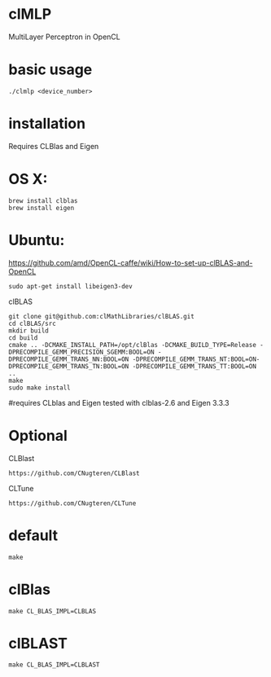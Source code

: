 # clMLP
MultiLayer Perceptron in OpenCL

# basic usage
```
./clmlp <device_number>
```

# installation
Requires CLBlas and Eigen
# OS X:
```
brew install clblas
brew install eigen
```
# Ubuntu:
https://github.com/amd/OpenCL-caffe/wiki/How-to-set-up-clBLAS-and-OpenCL
```
sudo apt-get install libeigen3-dev
```
clBLAS
```
git clone git@github.com:clMathLibraries/clBLAS.git
cd clBLAS/src
mkdir build
cd build
cmake .. -DCMAKE_INSTALL_PATH=/opt/clBlas -DCMAKE_BUILD_TYPE=Release -DPRECOMPILE_GEMM_PRECISION_SGEMM:BOOL=ON -DPRECOMPILE_GEMM_TRANS_NN:BOOL=ON -DPRECOMPILE_GEMM_TRANS_NT:BOOL=ON-DPRECOMPILE_GEMM_TRANS_TN:BOOL=ON -DPRECOMPILE_GEMM_TRANS_TT:BOOL=ON ..
make
sudo make install

```
#requires CLblas and Eigen
tested with clblas-2.6 and Eigen 3.3.3

# Optional

CLBlast
```
https://github.com/CNugteren/CLBlast
```

CLTune
```
https://github.com/CNugteren/CLTune
```

# default
```
make
```
# clBlas
```
make CL_BLAS_IMPL=CLBLAS
```
# clBLAST
```
make CL_BLAS_IMPL=CLBLAST
```
